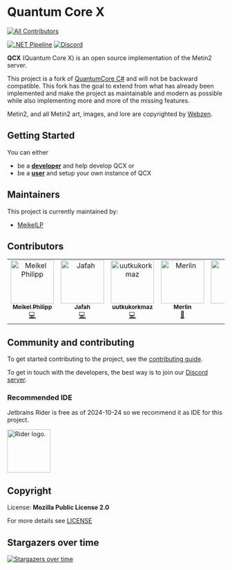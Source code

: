 # Quantum Core X
<!-- ALL-CONTRIBUTORS-BADGE:START - Do not remove or modify this section -->
[![All Contributors](https://img.shields.io/github/contributors/meikellp/quantum-core-x)](#contributors)
<!-- ALL-CONTRIBUTORS-BADGE:END -->
[![.NET Pipeline](https://github.com/MeikelLP/quantum-core-x/actions/workflows/dotnet-pipeline.yml/badge.svg)](https://github.com/MeikelLP/quantum-core-x/actions/workflows/dotnet-pipeline.yml)
[![Discord](https://img.shields.io/discord/702273847386439790?logo=discord&logoColor=white&label=Discord)](https://discord.gg/QAvu7Q9hmn)

**QCX** (Quantum Core X) is an open source implementation of the Metin2 server.

This project is a fork of [QuantumCore C#](https://gitlab.com/quantum-core/core-dotnet/) and will not be backward compatible. This fork has the goal to extend from what has already been implemented and make the project as maintainable and modern as possible while also implementing more and more of the missing features.

Metin2, and all Metin2 art, images, and lore are copyrighted by [Webzen](http://webzen.com/ "Webzen").

## Getting Started

You can either

* be a [**developer**](docs/docs/Getting%20Started/developer.md) and help develop QCX or
* be a [**user**](docs/docs/Getting%20Started/user.md) and setup your own instance of QCX

## Maintainers

This project is currently maintained by:

* [MeikelLP](https://github.com/MeikelLP)

## Contributors

<!-- ALL-CONTRIBUTORS-LIST:START - Do not remove or modify this section -->
<!-- prettier-ignore-start -->
<!-- markdownlint-disable -->
<table>
  <tbody>
    <tr>
      <td align="center" valign="top" width="14.28%"><a href="https://github.com/MeikelLP"><img src="https://avatars.githubusercontent.com/u/11669846?v=4?s=100" width="100px;" alt="Meikel Philipp"/><br /><sub><b>Meikel Philipp</b></sub></a><br /><a href="https://github.com/MeikelLP/quantum-core-x/commits?author=MeikelLP" title="Code">💻</a></td>
      <td align="center" valign="top" width="14.28%"><a href="https://github.com/Jafah"><img src="https://avatars.githubusercontent.com/u/130060170?v=4?s=100" width="100px;" alt="Jafah"/><br /><sub><b>Jafah</b></sub></a><br /><a href="https://github.com/MeikelLP/quantum-core-x/commits?author=Jafah" title="Code">💻</a></td>
      <td align="center" valign="top" width="14.28%"><a href="https://github.com/uutkukorkmaz"><img src="https://avatars.githubusercontent.com/u/19177587?v=4?s=100" width="100px;" alt="uutkukorkmaz"/><br /><sub><b>uutkukorkmaz</b></sub></a><br /><a href="https://github.com/MeikelLP/quantum-core-x/commits?author=uutkukorkmaz" title="Code">💻</a></td>
      <td align="center" valign="top" width="14.28%"><a href="https://www.linkedin.com/in/merlin-brandes-42328717a/"><img src="https://avatars.githubusercontent.com/u/14237330?v=4?s=100" width="100px;" alt="Merlin"/><br /><sub><b>Merlin</b></sub></a><br /><a href="https://github.com/MeikelLP/quantum-core-x/commits?author=FatalMerlin" title="Documentation">📖</a></td>
      <td align="center" valign="top" width="14.28%"><a href="https://github.com/NoFr1ends"><img src="https://avatars.githubusercontent.com/u/6075580?v=4?s=100" width="100px;" alt="Lynx"/><br /><sub><b>Lynx</b></sub></a><br /><a href="https://github.com/MeikelLP/quantum-core-x/commits?author=NoFr1ends" title="Code">💻</a></td>
      <td align="center" valign="top" width="14.28%"><a href="https://github.com/arves100"><img src="https://avatars.githubusercontent.com/u/4847635?v=4?s=100" width="100px;" alt="Arves100"/><br /><sub><b>Arves100</b></sub></a><br /><a href="https://github.com/MeikelLP/quantum-core-x/commits?author=arves100" title="Code">💻</a></td>
    </tr>
  </tbody>
</table>

<!-- markdownlint-restore -->
<!-- prettier-ignore-end -->

<!-- ALL-CONTRIBUTORS-LIST:END -->

## Community and contributing
To get started contributing to the project, see the [contributing guide](CONTRIBUTING.md).

To get in touch with the developers, the best way is to join our [Discord server](https://discord.gg/6VhbYxX).

### Recommended IDE

Jetbrains Rider is free as of 2024-10-24 so we recommend it as IDE for this project.

<img src="https://resources.jetbrains.com/storage/products/company/brand/logos/Rider.png" alt="Rider logo." height="100px">

## Copyright
License: **Mozilla Public License 2.0**

For more details see [LICENSE](LICENSE)
                        
## Stargazers over time
[![Stargazers over time](https://starchart.cc/MeikelLP/quantum-core-x.svg?variant=adaptive)](https://starchart.cc/MeikelLP/quantum-core-x)

